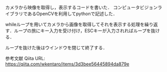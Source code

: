 カメラから映像を取得し，表示するコードを書いた．
コンピュータビジョンライブラリであるOpenCVを利用してpythonで記述した．

whileループを用いてカメラから画像を取得してそれを表示する処理を繰り返す．ループの旅にキー入力を受け付け，ESCキーが入力されればループを抜ける．

ループを抜けた後はウインドウを閉じて終了する．

参考文献
Qiita  URL: https://qiita.com/wkentaro/items/3d3bee56445894da879e
